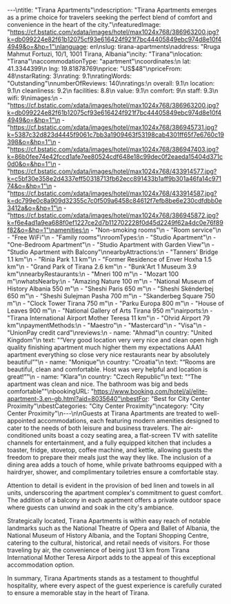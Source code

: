 ---\ntitle: "Tirana Apartments"\ndescription: "Tirana Apartments emerges as a prime choice for travelers seeking the perfect blend of comfort and convenience in the heart of the city."\nfeaturedImage: "https://cf.bstatic.com/xdata/images/hotel/max1024x768/386963200.jpg?k=db099224e82f61b12075cf93e616424f921f7bc44405849ebc974d8e10f44949&o=&hp=1"\nlanguage: en\nslug: tirana-apartments\naddress: "Rruga Mahmut Fortuzi, 10/1, 1001 Tirana, Albania"\ncity: "Tirana"\nlocation: "Tirana"\naccommodationType: "apartment"\ncoordinates:\n  lat: 41.3344399\n  lng: 19.81878769\nprice: "US$48"\npriceFrom: 48\nstarRating: 3\nrating: 9.1\nratingWords: "Outstanding"\nnumberOfReviews: 140\nratings:\n  overall: 9.1\n  location: 9.1\n  cleanliness: 9.2\n  facilities: 8.8\n  value: 9.1\n  comfort: 9\n  staff: 9.3\n  wifi: 9\nimages:\n  - "https://cf.bstatic.com/xdata/images/hotel/max1024x768/386963200.jpg?k=db099224e82f61b12075cf93e616424f921f7bc44405849ebc974d8e10f44949&o=&hp=1"\n  - "https://cf.bstatic.com/xdata/images/hotel/max1024x768/386945731.jpg?k=5387c32d823d4445f9061c7bb3a1909463f53198cab4301ff65f7e6760c19398&o=&hp=1"\n  - "https://cf.bstatic.com/xdata/images/hotel/max1024x768/386947403.jpg?k=86b0fee74e42fccd1afe7ee80524cdf648e18c99dec0f2eaeda15404d371c0d0&o=&hp=1"\n  - "https://cf.bstatic.com/xdata/images/hotel/max1024x768/433914577.jpg?k=c5bf30e358e2d4337eff50318713fb62ecc891433b1aff9b301a46fa14c97174&o=&hp=1"\n  - "https://cf.bstatic.com/xdata/images/hotel/max1024x768/433914587.jpg?k=dc799e0c8a909d32355c7c0f509a6458c84612f7efb8be6e230cdfdbb0e3412a&o=&hp=1"\n  - "https://cf.bstatic.com/xdata/images/hotel/max1024x768/386945872.jpg?k=f6e4ad1a9ea688f0ef1227ce2d7b112702228f0d45d2249f62a4dc0e76f89f82&o=&hp=1"\namenities:\n  - "Non-smoking rooms"\n  - "Room service"\n  - "Free WiFi"\n  - "Family rooms"\nroomTypes:\n  - "Studio Apartment"\n  - "One-Bedroom Apartment"\n  - "Studio Apartment with Garden View"\n  - "Studio Apartment with Balcony"\nnearbyAttractions:\n  - "Tanners' Bridge 1.1 km"\n  - "Rinia Park 1.1 km"\n  - "Former Residence of Enver Hoxha 1.5 km"\n  - "Grand Park of Tirana 2.6 km"\n  - "Bunk'Art 1 Museum 3.9 km"\nnearbyRestaurants:\n  - "Mneri 100 m"\n  - "Mozart 100 m"\nwhatsNearby:\n  - "Amazing Nature 100 m"\n  - "National Museum of History Albania 550 m"\n  - "Sheshi Paris 650 m"\n  - "Sheshi Skënderbej 650 m"\n  - "Sheshi Sulejman Pasha 700 m"\n  - "Skanderbeg Square 750 m"\n  - "Clock Tower Tirana 750 m"\n  - "Parku Europa 800 m"\n  - "House of Leaves 900 m"\n  - "National Gallery of Arts Tirana 950 m"\nairports:\n  - "Tirana International Airport Mother Teresa 11 km"\n  - "Ohrid Airport 79 km"\npaymentMethods:\n  - "Maestro"\n  - "Mastercard"\n  - "Visa"\n  - "UnionPay credit card"\nreviews:\n  - name: "Ahmad"\n    country: "United Kingdom"\n    text: "“Very good location very very nice and clean open high quality finishing apartment much higher them my expectations AAA1 apartment everything so close very nice restaurants near by absolutely beautiful”"\n  - name: "Monique"\n    country: "Croatia"\n    text: "“Rooms are beautiful, clean and comfortable. Host was very helpful and location is great!”"\n  - name: "Klara"\n    country: "Czech Republic"\n    text: "“The apartment was clean and nice. The bathroom was big and beds comfortable”"\nbookingURL: "https://www.booking.com/hotel/al/elite-apartment-3.en-gb.html?aid=8035640"\nbestFor: "Best for City Center Proximity"\nbestCategories: "City Center Proximity"\ncategory: "City Center Proximity"\n---\n\nGuests at Tirana Apartments are treated to well-appointed accommodations, each featuring modern amenities designed to cater to the needs of both leisure and business travelers. The air-conditioned units boast a cozy seating area, a flat-screen TV with satellite channels for entertainment, and a fully equipped kitchen that includes a toaster, fridge, stovetop, coffee machine, and kettle, allowing guests the freedom to prepare their meals just the way they like. The inclusion of a dining area adds a touch of home, while private bathrooms equipped with a hairdryer, shower, and complimentary toiletries ensure a comfortable stay.

Attention to detail is evident in the provision of bed linen and towels in all units, underscoring the apartment complex's commitment to guest comfort. The addition of a balcony in each apartment offers a private outdoor space where guests can unwind and soak in the city's ambiance.

Strategically located, Tirana Apartments is within easy reach of notable landmarks such as the National Theatre of Opera and Ballet of Albania, the National Museum of History Albania, and the Toptani Shopping Centre, catering to the cultural, historical, and retail needs of visitors. For those traveling by air, the convenience of being just 13 km from Tirana International Mother Teresa Airport adds to the appeal of this exceptional accommodation option.

In summary, Tirana Apartments stands as a testament to thoughtful hospitality, where every aspect of the guest experience is carefully curated to ensure a memorable stay in the heart of Tirana.